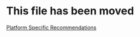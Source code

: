 # This file has been moved

[Platform Specific Recommendations](https://github.com/microsoft/WindowsTemplateStudio/blob/release/docs/UWP/platform-specific-recommendations.md)